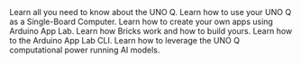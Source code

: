 <EssentialsColumn title="Tutorials for the Arduino UNO Q">

<EssentialElement title="User Manual" type="tutorial" link="/tutorials/uno-q/user-manual">
    Learn all you need to know about the UNO Q.
  </EssentialElement>

<EssentialElement title="Single-Board Computer" type="tutorial" link="/tutorials/uno-q/single-board-computer">
    Learn how to use your UNO Q as a Single-Board Computer.
  </EssentialElement>

<EssentialElement title="Working with Apps" type="tutorial" link="/software/app-lab/tutorials/getting-started/">
    Learn how to create your own apps using Arduino App Lab.
  </EssentialElement>

<EssentialElement title="Working with Bricks" type="tutorial" link="/software/app-lab/tutorials/bricks/">
    Learn how Bricks work and how to build yours.
  </EssentialElement>

<EssentialElement title="Arduino App Lab CLI" type="tutorial" link="/software/app-lab/tutorials/cli/">
    Learn how to the Arduino App Lab CLI.
  </EssentialElement>

<EssentialElement title="AI Models" type="tutorial" link="">
    Learn how to leverage the UNO Q computational power running AI models.
  </EssentialElement>


</EssentialsColumn>